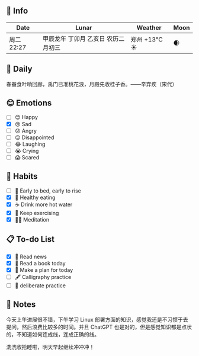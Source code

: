 ## 📅 Info

| Date                           | Lunar                      | Weather                                                      | Moon                                                    |
| ------------------------------ | -------------------------- | ------------------------------------------------------------ | ------------------------------------------------------- |
| 周二 22:27 | 甲辰龙年 丁卯月 乙亥日 农历二月初三 | 郑州 +13°C ☀️   | 🌒 |

## 📖 Daily

春蚕食叶响回廊，禹门已准桃花浪，月殿先收桂子香。——辛弃疾（宋代）

## 😊 Emotions

- [ ] 😊 Happy
- [x] 😢 Sad
- [ ] 😡 Angry
- [ ] 😔 Disappointed
- [ ] 😂 Laughing
- [ ] 😭 Crying
- [ ] 😱 Scared

## 🍎 Habits

- [ ] 🌅 Early to bed, early to rise
- [x] 🥕 Healthy eating
- [x] ☕️ Drink more hot water
- [x] 💪 Keep exercising
- [x] 🧘‍♂️ Meditation

## 📋 To-do List

- [x] 📰 Read news
- [x] 📖 Read a book today
- [x] 📝 Make a plan for today
- [ ] 🖋️ Calligraphy practice
- [ ] 🎯 deliberate practice

## 📝 Notes

今天上午进展很不错，下午学习 Linux 部署方面的知识，感觉我还是不习惯于去提问，然后浪费比较多的时间。并且 ChatGPT 也是对的，但是感觉知识都是点状的，不知道如何连成线，连成正确的线。

洗洗收拾睡啦，明天早起继续冲冲冲！
